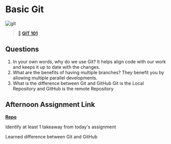 # Basic Git

![git](https://git-scm.com/images/branching-illustration@2x.png)

> **📖 [GIT 101](https://codeworksacademy.com/fs-student-guide/resources/wk1/01-GIT)**

## Questions

1. In your own words, why do we use Git?
It helps align code with our work and keeps it up to date with the changes.
2. What are the benefits of having multiple branches?
They benefit you by allowing multiple parallel developments.
3. What is the difference between Git and GitHub
Git is the Local Repository and GitHub is the remote Repository
## Afternoon Assignment Link

**[Repo](https://github.com/juliopleon/fs-journal)**

Identify at least 1 takeaway from today's assignment

Learned difference between Git and GitHub